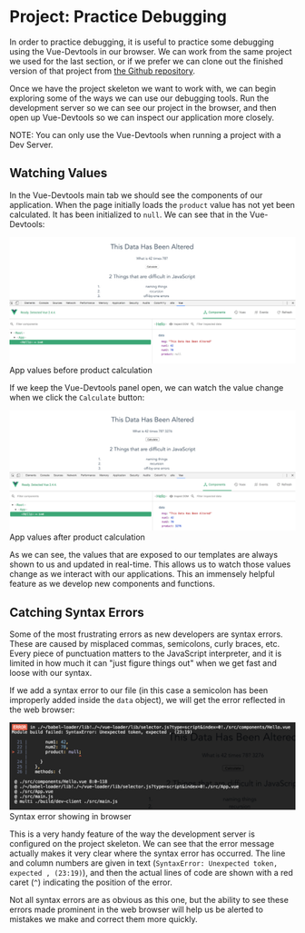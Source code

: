# Project: Practice Debugging

In order to practice debugging, it is useful to practice some debugging using the Vue-Devtools in our browser. We can work from the same project we used for the last section, or if we prefer we can clone out the finished version of that project from [the Github repository](https://github.com/suwebdev/bootstrap-vuejs-app).

Once we have the project skeleton we want to work with, we can begin exploring some of the ways we can use our debugging tools. Run the development server so we can see our project in the browser, and then open up Vue-Devtools so we can inspect our application more closely.

NOTE: You can only use the Vue-Devtools when running a project with a Dev Server.

## Watching Values

In the Vue-Devtools main tab we should see the components of our application. When the page initially loads the `product` value has not yet been calculated. It has been initialized to `null`. We can see that in the Vue-Devtools:


![App values before product calculation](/img/project-debugging1-valuesbefore.png)
<br>App values before product calculation

If we keep the Vue-Devtools panel open, we can watch the value change when we click the `Calculate` button:


![App values after product calculation](/img/project-debugging2-valuesafter.png)
<br>App values after product calculation

As we can see, the values that are exposed to our templates are always shown to us and updated in real-time. This allows us to watch those values change as we interact with our applications. This an immensely helpful feature as we develop new components and functions.

## Catching Syntax Errors

Some of the most frustrating errors as new developers are syntax errors. These are caused by misplaced commas, semicolons, curly braces, etc. Every piece of punctuation matters to the JavaScript interpreter, and it is limited in how much it can "just figure things out" when we get fast and loose with our syntax. 

If we add a syntax error to our file (in this case a semicolon has been improperly added inside the `data` object), we will get the error reflected in the web browser:

![Syntax error showing in browser](/img/project-debugging3-syntaxerror.png)
<br>Syntax error showing in browser

This is a very handy feature of the way the development server is configured on the project skeleton. We can see that the error message actually makes it very clear where the syntax error has occurred. The line and column numbers are given in text (`SyntaxError: Unexpected token, expected , (23:19)`), and then the actual lines of code are shown with a red caret (`^`) indicating the position of the error. 

Not all syntax errors are as obvious as this one, but the ability to see these errors made prominent in the web browser will help us be alerted to mistakes we make and correct them more quickly.  















